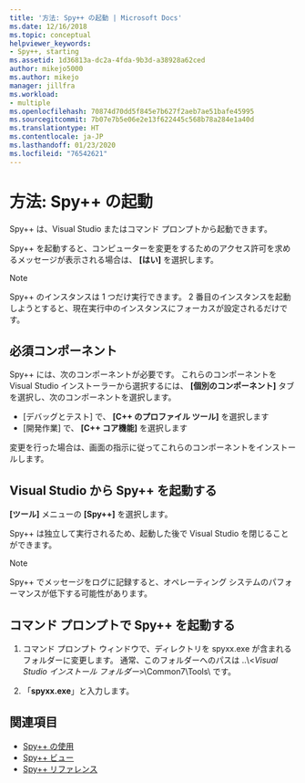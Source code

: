 ```yaml
---
title: '方法: Spy++ の起動 | Microsoft Docs'
ms.date: 12/16/2018
ms.topic: conceptual
helpviewer_keywords:
- Spy++, starting
ms.assetid: 1d36813a-dc2a-4fda-9b3d-a38928a62ced
author: mikejo5000
ms.author: mikejo
manager: jillfra
ms.workload:
- multiple
ms.openlocfilehash: 70874d70dd5f845e7b627f2aeb7ae51bafe45995
ms.sourcegitcommit: 7b07e7b5e06e2e13f622445c568b78a284e1a40d
ms.translationtype: HT
ms.contentlocale: ja-JP
ms.lasthandoff: 01/23/2020
ms.locfileid: "76542621"
---
```

# <a name="how-to-start-spy"></a>方法: Spy++ の起動

Spy++ は、Visual Studio またはコマンド プロンプトから起動できます。

 Spy++ を起動すると、コンピューターを変更をするためのアクセス許可を求めるメッセージが表示される場合は、 **[はい]** を選択します。

> [!NOTE]
> Spy++ のインスタンスは 1 つだけ実行できます。 2 番目のインスタンスを起動しようとすると、現在実行中のインスタンスにフォーカスが設定されるだけです。

## <a name="prerequisites"></a>必須コンポーネント

Spy++ には、次のコンポーネントが必要です。 これらのコンポーネントを Visual Studio インストーラーから選択するには、 **[個別のコンポーネント]** タブを選択し、次のコンポーネントを選択します。

* [デバッグとテスト] で、 **[C++ のプロファイル ツール]** を選択します
* [開発作業] で、 **[C++ コア機能]** を選択します

変更を行った場合は、画面の指示に従ってこれらのコンポーネントをインストールします。

## <a name="start-spy-from-visual-studio"></a>Visual Studio から Spy++ を起動する

**[ツール]** メニューの **[Spy++]** を選択します。

Spy++ は独立して実行されるため、起動した後で Visual Studio を閉じることができます。

> [!NOTE]
> Spy++ でメッセージをログに記録すると、オペレーティング システムのパフォーマンスが低下する可能性があります。

## <a name="start-spy-at-a-command-prompt"></a>コマンド プロンプトで Spy++ を起動する

1. コマンド プロンプト ウィンドウで、ディレクトリを spyxx.exe が含まれるフォルダーに変更します。 通常、このフォルダーへのパスは ..\\<*Visual Studio インストール フォルダー*>\Common7\Tools\\ です。

2. 「**spyxx.exe**」と入力します。

## <a name="see-also"></a>関連項目
- [Spy++ の使用](../debugger/using-spy-increment.md)
- [Spy++ ビュー](../debugger/spy-increment-views.md)
- [Spy++ リファレンス](../debugger/spy-increment-reference.md)
